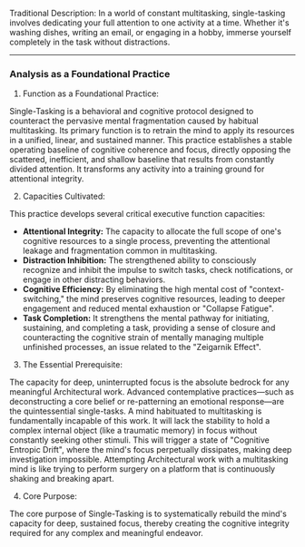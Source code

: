   

Traditional Description: In a world of constant multitasking, single-tasking involves dedicating your full attention to one activity at a time. Whether it's washing dishes, writing an email, or engaging in a hobby, immerse yourself completely in the task without distractions.

---

### Analysis as a Foundational Practice

1. Function as a Foundational Practice:

Single-Tasking is a behavioral and cognitive protocol designed to counteract the pervasive mental fragmentation caused by habitual multitasking. Its primary function is to retrain the mind to apply its resources in a unified, linear, and sustained manner. This practice establishes a stable operating baseline of cognitive coherence and focus, directly opposing the scattered, inefficient, and shallow baseline that results from constantly divided attention. It transforms any activity into a training ground for attentional integrity.

2. Capacities Cultivated:

This practice develops several critical executive function capacities:

- **Attentional Integrity:** The capacity to allocate the full scope of one's cognitive resources to a single process, preventing the attentional leakage and fragmentation common in multitasking.
- **Distraction Inhibition:** The strengthened ability to consciously recognize and inhibit the impulse to switch tasks, check notifications, or engage in other distracting behaviors.
- **Cognitive Efficiency:** By eliminating the high mental cost of "context-switching," the mind preserves cognitive resources, leading to deeper engagement and reduced mental exhaustion or "Collapse Fatigue".
- **Task Completion:** It strengthens the mental pathway for initiating, sustaining, and completing a task, providing a sense of closure and counteracting the cognitive strain of mentally managing multiple unfinished processes, an issue related to the "Zeigarnik Effect".

3. The Essential Prerequisite:

The capacity for deep, uninterrupted focus is the absolute bedrock for any meaningful Architectural work. Advanced contemplative practices—such as deconstructing a core belief or re-patterning an emotional response—are the quintessential single-tasks. A mind habituated to multitasking is fundamentally incapable of this work. It will lack the stability to hold a complex internal object (like a traumatic memory) in focus without constantly seeking other stimuli. This will trigger a state of "Cognitive Entropic Drift", where the mind's focus perpetually dissipates, making deep investigation impossible. Attempting Architectural work with a multitasking mind is like trying to perform surgery on a platform that is continuously shaking and breaking apart.

4. Core Purpose:

The core purpose of Single-Tasking is to systematically rebuild the mind's capacity for deep, sustained focus, thereby creating the cognitive integrity required for any complex and meaningful endeavor.